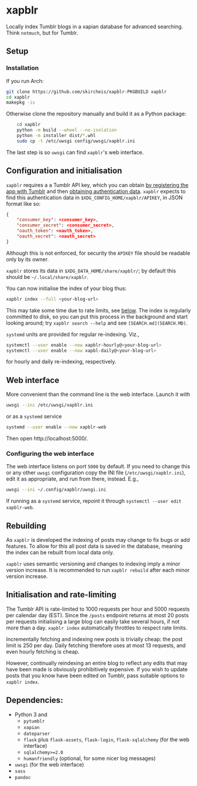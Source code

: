 xapblr
======

Locally index Tumblr blogs in a xapian database for advanced searching.
Think `notmuch`, but for Tumblr.

## Setup

### Installation

If you run Arch:
```sh
git clone https://github.com/skircheis/xapblr-PKGBUILD xapblr
cd xapblr
makepkg -is
```

Otherwise clone the repository manually and build it as a Python package:
```sh
    cd xapblr
    python -m build --wheel --no-isolation
    python -m installer dist/*.whl
    sudo cp -t /etc/uwsgi config/uwsgi/xapblr.ini
```
The last step is so `uwsgi` can find `xapblr`'s web interface.

## Configuration and initialisation

`xapblr` requires a a Tumblr API key, which you can obtain [by registering the app with Tumblr](https://www.tumblr.com/oauth/apps) and then [obtaining authentication data](https://api.tumblr.com/console/calls/user/info).
`xapblr` expects to find this authentication data in `$XDG_CONFIG_HOME/xapblr/APIKEY`, in JSON format like so:
```json
{
    "consumer_key": <consumer_key>,
    "consumer_secret": <consumer_secret>,
    "oauth_token": <oauth_token>,
    "oauth_secret": <oauth_secret>
}
```
Although this is not enforced, for security the `APIKEY` file should be readable only by its
owner.

`xapblr` stores its data in `$XDG_DATA_HOME/share/xapblr/`; by default this
should be `~/.local/share/xapblr`.

You can now initialise the index of your blog thus:
```sh
xapblr index --full <your-blog-url>
```
This may take some time due to rate limits, see [below](#initialisation-and-rate-limiting).
The index is regularly committed to disk, so you can put this process in the background and start looking around;
try `xapblr search --help` and see `[SEARCH.md](SEARCH.MD)`.

`systemd` units are provided for regular re-indexing.
Viz.,
```sh
systemctl --user enable --now xapblr-hourly@<your-blog-url>
systemctl --user enable --now xapbl-daily@<your-blog-url>
```
for hourly and daily re-indexing, respectively.

## Web interface

More convenient than the command line is the web interface.
Launch it with
```sh
uwsgi --ini /etc/uwsgi/xapblr.ini
```
or as a `systemd` service
```sh
systemd --user enable --now xapblr-web
```
Then open http://localhost:5000/.

### Configuring the web interface

The web interface listens on port `5000` by default.
If you need to change this or any other `uwsgi` configuration copy the INI file (`/etc/uwsgi/xapblr.ini`), edit it as appropriate, and run from there, instead.
E.g.,
```sh
uwsgi --ini ~/.config/xapblr/uwsgi.ini
```
If running as a `systemd` service, repoint it through `systemctl --user edit xapblr-web`.

## Rebuilding

As `xapblr` is developed the indexing of posts may change to fix bugs or add
features. To allow for this all post data is saved in the database, meaning the
index can be rebuilt from local data only.

`xapblr` uses semantic versioning and changes to indexing imply a minor version increase.
It is recommended to run `xapblr rebuild` after each minor version increase.


## Initialisation and rate-limiting

The Tumblr API is rate-limited to 1000 requests per hour and 5000 requests per
calendar day (EST). Since the `/posts` endpoint returns at most 20 posts per
requests initialising a large blog can easily take several hours, if not more
than a day. `xapblr index` automatically throttles to respect rate limits.

Incrementally fetching and indexing new posts is trivially cheap: the post
limit is 250 per day. Daily fetching therefore uses at most 13 requests, and
even hourly fetching is cheap.

However, continually reindexing an entire blog to reflect any edits that may
have been made is obviously prohibitively expensive. If you wish to update
posts that you know have been edited on Tumblr, pass suitable options to
`xapblr index`.

## Dependencies: ##
 * Python 3 and
   * `pytumblr`
   * `xapian`
   * `dateparser`
   * `flask` plus `flask-assets`, `flask-login`, `flask-sqlalchemy` (for the web interface)
   * `sqlalchemy>=2.0`
   * `humanfriendly` (optional, for some nicer log messages)
 * `uwsgi` (for the web interface)
 * `sass`
 * `pandoc`
